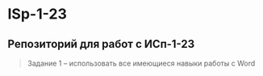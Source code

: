 # ISp-1-23

## Репозиторий для работ с ИСп-1-23

> Задание 1 – использовать все имеющиеся навыки работы с Word
